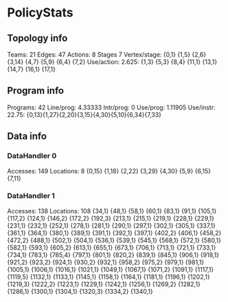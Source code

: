 # PolicyStats
## Topology info
Teams:		21
Edges:		47
Actions:	8
Stages		7
Vertex/stage:	{0,1} {1,5} {2,6} {3,14} {4,7} {5,9} {6,4} {7,2} 
Use/action:	2.625: {1,3} {5,3} {8,4} {11,1} {13,1} {14,7} {16,1} {17,1} 

## Program info
Programs:	42
Line/prog:	4.33333
Intr/prog:	0
Use/prog:	1.11905
Use/instr:	22.75: {0,13}{1,27}{2,20}{3,15}{4,30}{5,10}{6,34}{7,33}

## Data info

### DataHandler 0
Accesses:	149
Locations:	8
{0,15} {1,18} {2,22} {3,29} {4,30} {5,9} {6,15} {7,11} 

### DataHandler 1
Accesses:	138
Locations:	108
{34,1} {48,1} {58,1} {60,1} {83,1} {91,1} {105,1} {117,2} {124,1} {146,2} {172,2} {192,3} {213,1} {215,1} {219,1} {228,1} {229,1} {231,1} {232,1} {252,1} {278,1} {281,1} {290,1} {297,1} {302,1} {305,1} {337,1} {361,1} {364,1} {380,1} {389,1} {391,1} {392,1} {397,1} {402,2} {406,1} {458,2} {472,2} {488,1} {502,1} {504,1} {536,1} {539,1} {545,1} {568,1} {572,1} {580,1} {582,1} {593,1} {605,2} {613,1} {655,1} {673,1} {706,1} {713,1} {721,1} {733,1} {734,1} {783,1} {785,4} {797,1} {801,1} {820,2} {839,1} {845,1} {906,1} {918,1} {921,2} {923,2} {924,1} {930,2} {932,1} {958,2} {975,2} {979,1} {981,1} {1005,1} {1006,1} {1016,1} {1021,1} {1049,1} {1067,1} {1071,2} {1091,1} {1117,1} {1119,5} {1132,1} {1133,1} {1145,1} {1158,1} {1164,1} {1181,1} {1196,1} {1202,1} {1219,3} {1222,2} {1223,1} {1229,1} {1242,1} {1256,1} {1269,2} {1282,1} {1286,1} {1300,1} {1304,1} {1320,3} {1334,2} {1340,1} 